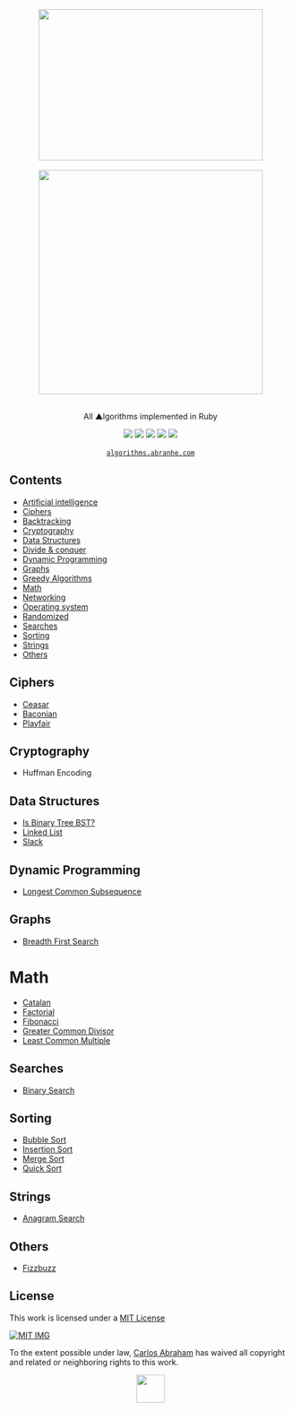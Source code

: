 <div align="center">
	<img width="400" height="270" src="http://konpa.github.io/devicon/devicon.git/icons/ruby/ruby-original.svg">
	<br>
	<br>
	<img src="https://cdn.abranhe.com/projects/algorithms/algorithms.svg" width="400px">
  <br>
	<br>
  <p>All ▲lgorithms implemented in Ruby</p>
	<a href="https://algorithms.abranhe.com"><img src="https://cdn.abranhe.com/projects/algorithms/badge.svg"></a>
	<a href="https://github.com/abranhe/algorithms/blob/master/LICENSE"><img src="https://img.shields.io/github/license/abranhe/algorithms.svg" /></a>
	<a href="https://cash.me/$abranhe"><img src="https://cdn.abraham.gq/badges/cash-me.svg"></a>
	<a href="https://www.patreon.com/abranhe"><img src="https://cdn.abraham.gq/badges/patreon.svg" /></a>
	<a href="https://paypal.me/abranhe/10"><img src="https://cdn.abraham.gq/badges/paypal.svg" /></a>
	<br>
	<br>
	<a href="https://algorithms.abranhe.com"><code>algorithms.abranhe.com</code></a>
</div>


## Contents

- [Artificial intelligence](#artificial-intelligence)
- [Ciphers](#ciphers)
- [Backtracking](#backtracking)
- [Cryptography](#cryptography)
- [Data Structures](#data-structures)
- [Divide & conquer](#divide-&-conquer)
- [Dynamic Programming](#dynamic-programming)
- [Graphs](#graphs)
- [Greedy Algorithms](#greedy-algorithms)
- [Math](#math)
- [Networking](#networking)
- [Operating system](#operating-system)
- [Randomized](#randomized)
- [Searches](#searches)
- [Sorting](#sorting)
- [Strings](#strings)
- [Others](#others)

<!-- ## Artificial Intelligence -->

## Ciphers
- [Ceasar](ciphers/caesar.rb)
- [Baconian](ciphers/baconian.rb)
- [Playfair](ciphers/playfair.rb)

<!-- ## Backtracking -->

## Cryptography

- Huffman Encoding

## Data Structures

- [Is Binary Tree BST?](data-structures/is_binary_tree_bst.rb)
- [Linked List](data-structures/linked_list.rb)
- [Slack](data-structures/slack.rb)

<!-- ## Divide & conquer -->

## Dynamic Programming

- [Longest Common Subsequence](dynamic-programming/longest_common_subsquence.rb)

## Graphs

- [Breadth First Search](graphs/bfs.rb)

<!-- ## Greedy -->

# Math

- [Catalan](math/catalan.rb)
- [Factorial](math/.rb)
- [Fibonacci](math/.rb)
- [Greater Common Divisor](math/gcd.rb)
- [Least Common Multiple](math/lcm.rb)

<!-- ## Networking -->

<!-- ## Operating system](#operating-system) -->

<!-- ## Randomized](#randomized) -->

## Searches

- [Binary Search](searches/binary_search.rb)

## Sorting

- [Bubble Sort](sorting/bubble_sort.rb)
- [Insertion Sort](sorting/insertion_sort.rb)
- [Merge Sort](sorting/merge_sort.rb)
- [Quick Sort](sorting/quick_sort.rb)

## Strings

- [Anagram Search](strings/anagram_search.rb)

## Others

- [Fizzbuzz](others/fizzbuzz.rb)


## License

This work is licensed under a [MIT License](https://github.com/abranhe/algorithms/blob/master/LICENSE)

[![MIT IMG](https://cdn.abraham.gq/projects/algorithms/mit-license.png)](https://github.com/abranhe/algorithms/blob/master/LICENSE)

To the extent possible under law, [Carlos Abraham](https://go.abranhe.com/github) has waived all copyright and related or neighboring rights to this work.


<div align="center">
	<a href="https://github.com/abranhe/algorithms">
		<img src="https://cdn.abranhe.com/projects/algorithms/logo.svg" width="50px">
	</a>
  <br>
</div>
